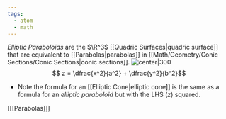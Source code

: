 ```yaml
---
tags:
  - atom
  - math
---
```

*Elliptic Paraboloids* are the $\R^3$ [[Quadric Surfaces|quadric surface]] that are equivalent to [[Parabolas|parabolas]] in [[Math/Geometry/Conic Sections/Conic Sections|conic sections]].
![center|300](elliptic-paraboloid.png)
$$ z =  \dfrac{x^2}{a^2} + \dfrac{y^2}{b^2}$$
- Note the formula for an [[Elliptic Cone|elliptic cone]] is the same as a formula for an *elliptic paraboloid* but with the $\text{LHS}$ ($z$) squared.

\[[[Parabolas]]\]